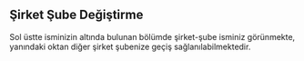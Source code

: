 ## Şirket Şube Değiştirme
Sol üstte isminizin altında bulunan bölümde şirket-şube isminiz görünmekte, yanındaki oktan diğer şirket şubenize geçiş sağlanılabilmektedir. 
